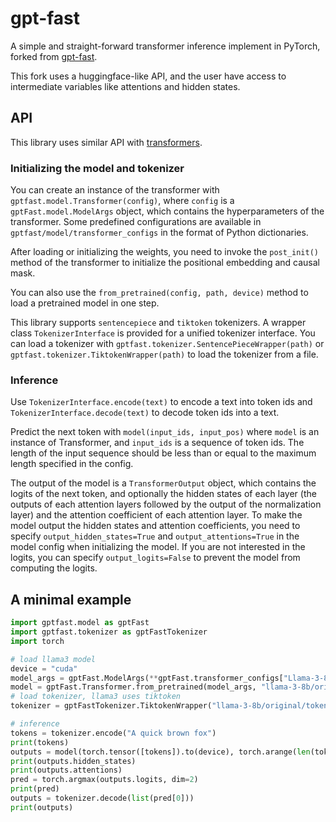 # gpt-fast

A simple and straight-forward transformer inference implement in PyTorch, forked from [gpt-fast](https://github.com/pytorch-labs/gpt-fast).

This fork uses a huggingface-like API, and the user have access to intermediate variables like attentions and hidden states.

## API

This library uses similar API with [transformers](https://github.com/huggingface/transformers).

### Initializing the model and tokenizer

You can create an instance of the transformer with `gptfast.model.Transformer(config)`, where `config` is a `gptFast.model.ModelArgs` object, which contains the hyperparameters of the transformer. Some predefined configurations are available in `gptfast/model/transformer_configs` in the format of Python dictionaries.

After loading or initializing the weights, you need to invoke the `post_init()` method of the transformer to initialize the positional embedding and causal mask.

You can also use the `from_pretrained(config, path, device)` method to load a pretrained model in one step.

This library supports `sentencepiece` and `tiktoken` tokenizers. A wrapper class `TokenizerInterface` is provided for a unified tokenizer interface. You can load a tokenizer with `gptfast.tokenizer.SentencePieceWrapper(path)` or `gptfast.tokenizer.TiktokenWrapper(path)` to load the tokenizer from a file.

### Inference

Use `TokenizerInterface.encode(text)` to encode a text into token ids and `TokenizerInterface.decode(text)` to decode token ids into a text.

Predict the next token with `model(input_ids, input_pos)` where `model` is an instance of Transformer, and `input_ids` is a sequence of token ids. The length of the input sequence should be less than or equal to the maximum length specified in the config.

The output of the model is a `TransformerOutput` object, which contains the logits of the next token, and optionally the hidden states of each layer (the outputs of each attention layers followed by the output of the normalization layer) and the attention coefficient of each attention layer. To make the model output the hidden states and attention coefficients, you need to specify `output_hidden_states=True` and `output_attentions=True` in the model config when initializing the model. If you are not interested in the logits, you can specify `output_logits=False` to prevent the model from computing the logits.

## A minimal example

```python
import gptfast.model as gptFast
import gptfast.tokenizer as gptFastTokenizer
import torch

# load llama3 model
device = "cuda"
model_args = gptFast.ModelArgs(**gptFast.transformer_configs["Llama-3-8B"], max_seq_length=16, output_hidden_states=True, output_attentions=True)
model = gptFast.Transformer.from_pretrained(model_args, "llama-3-8b/original/consolidated.00.pth", device)
# load tokenizer, llama3 uses tiktoken
tokenizer = gptFastTokenizer.TiktokenWrapper("llama-3-8b/original/tokenizer.model")

# inference
tokens = tokenizer.encode("A quick brown fox")
print(tokens)
outputs = model(torch.tensor([tokens]).to(device), torch.arange(len(tokens)).to(device))
print(outputs.hidden_states)
print(outputs.attentions)
pred = torch.argmax(outputs.logits, dim=2)
print(pred)
outputs = tokenizer.decode(list(pred[0]))
print(outputs)
```